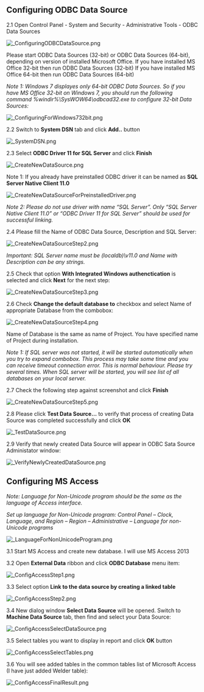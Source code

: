 ﻿
## Configuring ODBC Data Source

2.1 Open Control Panel - System and Security - Administrative Tools - ODBC Data Sources

![_ConfiguringODBCDataSource.png](./images/_ConfiguringODBCDataSource.png "")

Please start ODBC Data Sources (32-bit) or ODBC Data Sources (64-bit), depending on version of installed Microsoft Office.
If you have installed MS Office 32-bit then run ODBC Data Sources (32-bit)
If you have installed MS Office 64-bit then run ODBC Data Sources (64-bit)

*Note 1: Windows 7 displayes only 64-bit ODBC Data Sources. So if you have MS Office 32-bit on Windows 7, you should run the following command %windir%\SysWOW64\odbcad32.exe to configure 32-bit Data Sources:*

![_ConfiguringForWindows732bit.png](./images/_ConfiguringForWindows732bit.png "")

2.2 Switch to **System DSN** tab and click **Add..** button

![_SystemDSN.png](./images/_SystemDSN.png "")


2.3 Select **ODBC Driver 11 for SQL Server** and click **Finish**

![_CreateNewDataSource.png](./images/_CreateNewDataSource.png "")


Note 1: If you already have preinstalled ODBC driver it can be named as **SQL Server Native Client 11.0**

![_CreateNewDataSourceForPreinstalledDriver.png](./images/_CreateNewDataSourceForPreinstalledDriver.png "")

*Note 2: Please do not use driver with name “SQL Server”. Only “SQL Server Native Client 11.0” or “ODBC Driver 11 for SQL Server” should be used for successful linking.*

2.4  Please fill the Name of ODBC Data Source, Description and SQL Server:

![_CreateNewDataSourceStep2.png](./images/_CreateNewDataSourceStep2.png "")

*Important: SQL Server name must be (localdb)\v11.0 and Name with Description can be any strings.*


2.5 Check that option **With Integrated Windows authenctication** is selected and click **Next** for the next step:

![_CreateNewDataSourceStep3.png](./images/_CreateNewDataSourceStep3.png "")

2.6 Check **Change the default database to** checkbox and select Name of appropriate Database from the combobox:

![_CreateNewDataSourceStep4.png](./images/_CreateNewDataSourceStep4.png "")


Name of Database is the same as name of Project. You have specified name of Project during installation.

*Note 1: If SQL server was not started, it will be started automatically when you try to expand combobox. This process may take some time and you can receive timeout connection error. This is normal behaviour. Please try several times. When SQL server will be started, you will see list of all databases on your local server.*

2.7 Check the following step against screenshot and click **Finish**

![_CreateNewDataSourceStep5.png](./images/_CreateNewDataSourceStep5.png "")

2.8 Please click **Test Data Source…** to verify that process of creating Data Source was completed successfully and click **OK**

![_TestDataSource.png](./images/_TestDataSource.png "")

2.9 Verify that newly created Data Source will appear in ODBC Sata Source Administator window:

![_VerifyNewlyCreatedDataSource.png](./images/_VerifyNewlyCreatedDataSource.png "")

##	Configuring MS Access

*Note: Language for Non-Unicode program should be the same as the language of Access interface.*

*Set up language for Non-Unicode program:*
*Control Panel – Clock, Language, and Region – Region – Administrative – Language for non-Unicode programs*

![_LanguageForNonUnicodeProgram.png](./images/_LanguageForNonUnicodeProgram.png "")


3.1 Start MS Access and create new database. I will use MS Access 2013

3.2 Open **External Data** ribbon and click **ODBC Database** menu item:

![_ConfigAccessStep1.png](./images/_ConfigAccessStep1.png "")

3.3 Select option **Link to the data source by creating a linked table**

![_ConfigAccessStep2.png](./images/_ConfigAccessStep2.png "")

3.4 New dialog window **Select Data Source** will be opened. Switch to **Machine Data Source** tab, then find and select your Data Source:

![_ConfigAccessSelectDataSource.png](./images/_ConfigAccessSelectDataSource.png "")

3.5 Select tables you want to display in report and click **OK** button

![_ConfigAccessSelectTables.png](./images/_ConfigAccessSelectTables.png "")

3.6 You will see added tables in the common tables list of Microsoft Access (I have just added Welder table):

![_ConfigAccessFinalResult.png](./images/_ConfigAccessFinalResult.png "")
 
